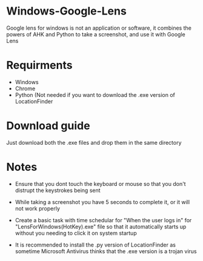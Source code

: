 # Windows-Google-Lens
Google lens for windows is not an application or software, it combines the powers of AHK and Python to take a screenshot, and use it with Google Lens

# Requirments
* Windows
* Chrome
* Python (Not needed if you want to download the .exe version of LocationFinder

# Download guide
Just download both the .exe files and drop them in the same directory

# Notes
* Ensure that you dont touch the keyboard or mouse so that you don't distrupt the keystrokes being sent
* While taking a screenshot you have 5 seconds to complete it, or it will not work properly
* Create a basic task with time schedular for "When the user logs in" for "LensForWindows(HotKey).exe" file so that it automatically starts up without you needing to click it on system startup

* It is recommended to install the .py version of LocationFinder as sometime Microsoft Antivirus thinks that the .exe version is a trojan virus

